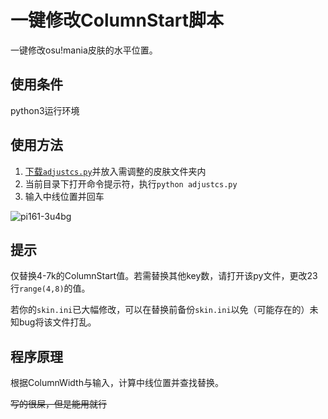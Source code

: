 # 一键修改ColumnStart脚本

一键修改osu!mania皮肤的水平位置。

## 使用条件
python3运行环境
## 使用方法
1. [下载`adjustcs.py`](https://github.com/lxl66566/osu-ColumnStart-adjustor/releases/download/v1.0/adjustcs.py)并放入需调整的皮肤文件夹内
2. 当前目录下打开命令提示符，执行`python adjustcs.py`
3. 输入中线位置并回车

![pi161-3u4bg](https://user-images.githubusercontent.com/88281489/183567122-89a188d9-388f-4f90-8954-59d5fed37226.gif)
## 提示
仅替换4-7k的ColumnStart值。若需替换其他key数，请打开该py文件，更改23行`range(4,8)`的值。

若你的`skin.ini`已大幅修改，可以在替换前备份`skin.ini`以免（可能存在的）未知bug将该文件打乱。
## 程序原理
根据ColumnWidth与输入，计算中线位置并查找替换。

~~写的很屎，但是能用就行~~
